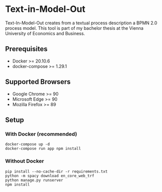 # Text-in-Model-Out

Text-In-Model-Out creates from a textual process description a BPMN 2.0 process model.
This tool is part of my bachelor thesis at the Vienna University of Economics and Business.

## Prerequisites

* Docker >= 20.10.6
* docker-compose >= 1.29.1

## Supported Browsers

* Google Chrome >= 90
* Microsoft Edge >= 90
* Mozilla Firefox >= 89

## Setup

### With Docker (recommended)

```
docker-compose up -d
docker-compose run app npm install
```

### Without Docker

```
pip install --no-cache-dir -r requirements.txt
python -m spacy download en_core_web_trf
python manage.py runserver
npm install
```
